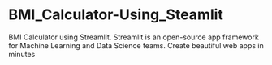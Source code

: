 # BMI_Calculator-Using_Steamlit
BMI Calculator using Streamlit. Streamlit is an open-source app framework for Machine Learning and Data Science teams. Create beautiful web apps in minutes
